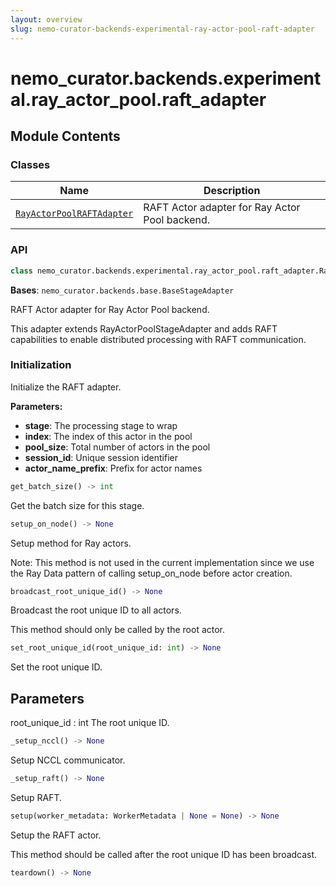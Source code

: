 ```yaml
---
layout: overview
slug: nemo-curator-backends-experimental-ray-actor-pool-raft-adapter
---
```


# nemo_curator.backends.experimental.ray_actor_pool.raft_adapter



## Module Contents

### Classes

| Name | Description |
|------|-------------|
| [`RayActorPoolRAFTAdapter`](#nemo_curatorbackendsexperimentalray_actor_poolraft_adapterrayactorpoolraftadapter) | RAFT Actor adapter for Ray Actor Pool backend. |

### API

```python
class nemo_curator.backends.experimental.ray_actor_pool.raft_adapter.RayActorPoolRAFTAdapter(stage: nemo_curator.stages.base.ProcessingStage, index: int, pool_size: int, session_id: bytes, actor_name_prefix: str = 'RAFT')
```

**Bases**: `nemo_curator.backends.base.BaseStageAdapter`

RAFT Actor adapter for Ray Actor Pool backend.

This adapter extends RayActorPoolStageAdapter and adds RAFT capabilities
to enable distributed processing with RAFT communication.

### Initialization

Initialize the RAFT adapter.

**Parameters:**

- **stage**: The processing stage to wrap
- **index**: The index of this actor in the pool
- **pool_size**: Total number of actors in the pool
- **session_id**: Unique session identifier
- **actor_name_prefix**: Prefix for actor names


```python
get_batch_size() -> int
```

Get the batch size for this stage.


```python
setup_on_node() -> None
```

Setup method for Ray actors.

Note: This method is not used in the current implementation since we use
the Ray Data pattern of calling setup_on_node before actor creation.


```python
broadcast_root_unique_id() -> None
```

Broadcast the root unique ID to all actors.

This method should only be called by the root actor.


```python
set_root_unique_id(root_unique_id: int) -> None
```

Set the root unique ID.

Parameters
----------
root_unique_id : int
    The root unique ID.


```python
_setup_nccl() -> None
```

Setup NCCL communicator.


```python
_setup_raft() -> None
```

Setup RAFT.


```python
setup(worker_metadata: WorkerMetadata | None = None) -> None
```

Setup the RAFT actor.

This method should be called after the root unique ID has been broadcast.


```python
teardown() -> None
```

